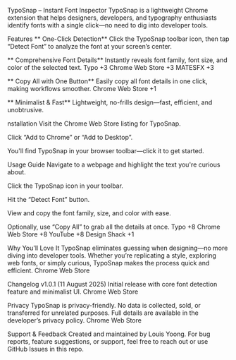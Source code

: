 TypoSnap – Instant Font Inspector
TypoSnap is a lightweight Chrome extension that helps designers, developers, and typography enthusiasts identify fonts with a single click—no need to dig into developer tools.

Features
** One-Click Detection**
Click the TypoSnap toolbar icon, then tap “Detect Font” to analyze the font at your screen’s center.

** Comprehensive Font Details**
Instantly reveals font family, font size, and color of the selected text.
Typo
+3
Chrome Web Store
+3
MATESFX
+3

** Copy All with One Button**
Easily copy all font details in one click, making workflows smoother.
Chrome Web Store
+1

** Minimalist & Fast**
Lightweight, no-frills design—fast, efficient, and unobtrusive.

nstallation
Visit the Chrome Web Store listing for TypoSnap.

Click “Add to Chrome” or “Add to Desktop”.

You'll find TypoSnap in your browser toolbar—click it to get started.

Usage Guide
Navigate to a webpage and highlight the text you're curious about.

Click the TypoSnap icon in your toolbar.

Hit the “Detect Font” button.

View and copy the font family, size, and color with ease.

Optionally, use “Copy All” to grab all the details at once.
Typo
+8
Chrome Web Store
+8
YouTube
+8
Design Shack
+1

Why You'll Love It
TypoSnap eliminates guessing when designing—no more diving into developer tools. Whether you’re replicating a style, exploring web fonts, or simply curious, TypoSnap makes the process quick and efficient.
Chrome Web Store

Changelog
v1.0.1 (11 August 2025)
Initial release with core font detection feature and minimalist UI.
Chrome Web Store

Privacy
TypoSnap is privacy-friendly. No data is collected, sold, or transferred for unrelated purposes. Full details are available in the developer’s privacy policy.
Chrome Web Store

Support & Feedback
Created and maintained by Louis Yoong.
For bug reports, feature suggestions, or support, feel free to reach out or use GitHub Issues in this repo.
